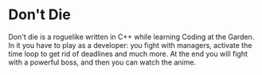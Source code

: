 # Don't Die

Don't die is a roguelike written in C++ while learning Coding at the Garden. In it you have to play as a developer: you fight with managers, activate the time loop to get rid of deadlines and much more. At the end you will fight with a powerful boss, and then you can watch the anime.
